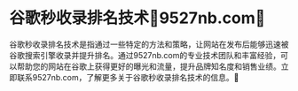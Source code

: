 # 谷歌秒收录排名技术🎉9527nb.com🎉

谷歌秒收录排名技术是指通过一些特定的方法和策略，让网站在发布后能够迅速被谷歌搜索引擎收录并提升排名。通过9527nb.com的专业技术团队和丰富经验，可以帮助您的网站在谷歌上获得更好的曝光和流量，提升品牌知名度和销售业绩。立即联系9527nb.com，了解更多关于谷歌秒收录排名技术的信息。🎉